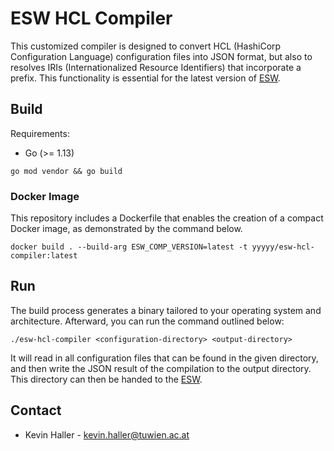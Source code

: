 # ESW HCL Compiler

This customized compiler is designed to convert HCL (HashiCorp Configuration Language) configuration files into
JSON format, but also to resolves IRIs (Internationalized Resource Identifiers) that incorporate a prefix. This
functionality is essential for the latest version of [ESW](https://github.com/khaller93/es-web-app).

## Build

Requirements:
* Go (>= 1.13)

```
go mod vendor && go build
```

### Docker Image

This repository includes a Dockerfile that enables the creation of a compact Docker image, as demonstrated by the
command below.

```
docker build . --build-arg ESW_COMP_VERSION=latest -t yyyyy/esw-hcl-compiler:latest
```

## Run 

The build process generates a binary tailored to your operating system and architecture. Afterward, you can run the
command outlined below:

```
./esw-hcl-compiler <configuration-directory> <output-directory>
```

It will read in all configuration files that can be found in the given directory, and then write the JSON result of the
compilation to the output directory. This directory can then be handed to the [ESW](https://github.com/khaller93/es-web-app).

## Contact

* Kevin Haller - [kevin.haller@tuwien.ac.at](mailto:kevin.haller@tuwien.ac.at)